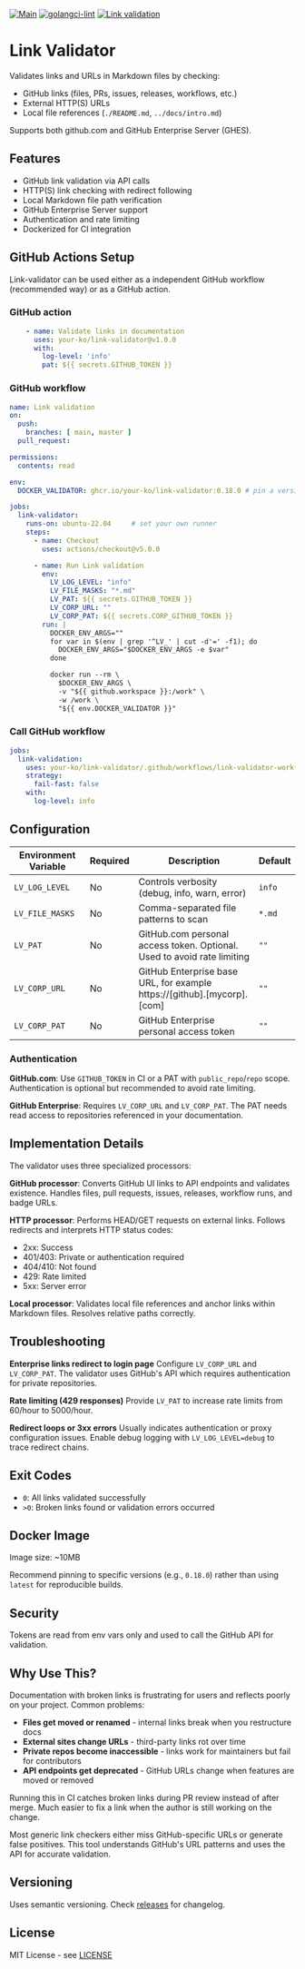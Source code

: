 [![Main](https://github.com/your-ko/link-validator/actions/workflows/main.yaml/badge.svg)](https://github.com/your-ko/link-validator/actions/workflows/main.yaml)
[![golangci-lint](https://github.com/your-ko/link-validator/actions/workflows/golangci-lint.yaml/badge.svg)](https://github.com/your-ko/link-validator/actions/workflows/golangci-lint.yaml)
[![Link validation](https://github.com/your-ko/link-validator/actions/workflows/link-validator.yaml/badge.svg)](https://github.com/your-ko/link-validator/actions/workflows/link-validator.yaml)

# Link Validator

Validates links and URLs in Markdown files by checking:
- GitHub links (files, PRs, issues, releases, workflows, etc.)
- External HTTP(S) URLs
- Local file references (`./README.md`, `../docs/intro.md`)

Supports both github.com and GitHub Enterprise Server (GHES).

## Features

- GitHub link validation via API calls
- HTTP(S) link checking with redirect following
- Local Markdown file path verification
- GitHub Enterprise Server support
- Authentication and rate limiting
- Dockerized for CI integration

## GitHub Actions Setup

Link-validator can be used either as a independent GitHub workflow (recommended way) or as a GitHub action.

### GitHub action
```yaml
    - name: Validate links in documentation
      uses: your-ko/link-validator@v1.0.0
      with:
        log-level: 'info'
        pat: ${{ secrets.GITHUB_TOKEN }}
```

### GitHub workflow
```yaml
name: Link validation
on:
  push:
    branches: [ main, master ]
  pull_request:

permissions:
  contents: read

env:
  DOCKER_VALIDATOR: ghcr.io/your-ko/link-validator:0.18.0 # pin a version

jobs:
  link-validator:
    runs-on: ubuntu-22.04     # set your own runner
    steps:
      - name: Checkout
        uses: actions/checkout@v5.0.0

      - name: Run Link validation
        env:
          LV_LOG_LEVEL: "info"
          LV_FILE_MASKS: "*.md"
          LV_PAT: ${{ secrets.GITHUB_TOKEN }}
          LV_CORP_URL: ""
          LV_CORP_PAT: ${{ secrets.CORP_GITHUB_TOKEN }}
        run: |
          DOCKER_ENV_ARGS=""
          for var in $(env | grep '^LV_' | cut -d'=' -f1); do
            DOCKER_ENV_ARGS="$DOCKER_ENV_ARGS -e $var"
          done

          docker run --rm \
            $DOCKER_ENV_ARGS \
            -v "${{ github.workspace }}:/work" \
            -w /work \
            "${{ env.DOCKER_VALIDATOR }}"
```

### Call GitHub workflow

```yaml
jobs:
  link-validation:
    uses: your-ko/link-validator/.github/workflows/link-validator-workflow.yaml@1.0.0
    strategy:
      fail-fast: false
    with:
      log-level: info
```


## Configuration

| Environment Variable | Required | Description                                                             | Default |
|----------------------|----------|-------------------------------------------------------------------------|---------|
| `LV_LOG_LEVEL`       | No       | Controls verbosity (debug, info, warn, error)                           | `info`  |
| `LV_FILE_MASKS`      | No       | Comma-separated file patterns to scan                                   | `*.md`  |
| `LV_PAT`             | No       | GitHub.com personal access token. Optional. Used to avoid rate limiting | `""`    |
| `LV_CORP_URL`        | No       | GitHub Enterprise base URL, for example https://[github].[mycorp].[com] | `""`    |
| `LV_CORP_PAT`        | No       | GitHub Enterprise personal access token                                 | `""`    |

### Authentication

**GitHub.com**: Use `GITHUB_TOKEN` in CI or a PAT with `public_repo`/`repo` scope. Authentication is optional but recommended to avoid rate limiting.

**GitHub Enterprise**: Requires `LV_CORP_URL` and `LV_CORP_PAT`. The PAT needs read access to repositories referenced in your documentation.

## Implementation Details

The validator uses three specialized processors:

**GitHub processor**: Converts GitHub UI links to API endpoints and validates existence. Handles files, pull requests, issues, releases, workflow runs, and badge URLs.

**HTTP processor**: Performs HEAD/GET requests on external links. Follows redirects and interprets HTTP status codes:
- 2xx: Success
- 401/403: Private or authentication required
- 404/410: Not found
- 429: Rate limited
- 5xx: Server error

**Local processor**: Validates local file references and anchor links within Markdown files. Resolves relative paths correctly.

## Troubleshooting

**Enterprise links redirect to login page**
Configure `LV_CORP_URL` and `LV_CORP_PAT`. The validator uses GitHub's API which requires authentication for private repositories.

**Rate limiting (429 responses)**
Provide `LV_PAT` to increase rate limits from 60/hour to 5000/hour.

**Redirect loops or 3xx errors**
Usually indicates authentication or proxy configuration issues. Enable debug logging with `LV_LOG_LEVEL=debug` to trace redirect chains.

## Exit Codes

- `0`: All links validated successfully
- `>0`: Broken links found or validation errors occurred

## Docker Image

Image size: ~10MB

Recommend pinning to specific versions (e.g., `0.18.0`) rather than using `latest` for reproducible builds.

## Security
Tokens are read from env vars only and used to call the GitHub API for validation.


## Why Use This?

Documentation with broken links is frustrating for users and reflects poorly on your project. Common problems:

- **Files get moved or renamed** - internal links break when you restructure docs
- **External sites change URLs** - third-party links rot over time
- **Private repos become inaccessible** - links work for maintainers but fail for contributors
- **API endpoints get deprecated** - GitHub URLs change when features are moved or removed

Running this in CI catches broken links during PR review instead of after merge. Much easier to fix a link when the author is still working on the change.

Most generic link checkers either miss GitHub-specific URLs or generate false positives. This tool understands GitHub's URL patterns and uses the API for accurate validation.

## Versioning

Uses semantic versioning. Check [releases](https://github.com/your-ko/link-validator/releases) for changelog.

## License

MIT License - see [LICENSE](./LICENSE)
